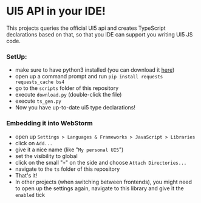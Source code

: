 # UI5 API in your IDE!

This projects queries the official UI5 api and creates TypeScript declarations based on that, so that you IDE can support you writing UI5 JS code.

### SetUp:
 - make sure to have python3 installed (you can download it [here](https://www.python.org/ftp/python/3.8.0/python-3.8.0-amd64.exe))
 - open up a command prompt and run `pip install requests requests_cache bs4`
 - go to the `scripts` folder of this repository
 - execute `download.py` (double-click the file)
 - execute `ts_gen.py`
 - Now you have up-to-date ui5 type declarations!
 
### Embedding it into WebStorm
 - open up `Settings > Languages & Frameworks > JavaScript > Libraries`
 - click on `Add...`
 - give it a nice name (like "`My personal UI5`")
 - set the visibility to global
 - click on the small "`+`" on the side and choose `Attach Directories...`
 - navigate to the `ts` folder of this repository
 - That's it!
 - In other projects (when switching between frontends), you might need to open up the settings again, navigate to this library and give it the `enabled` tick